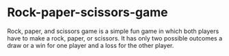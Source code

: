 # Rock-paper-scissors-game
Rock, paper, and scissors game is a simple fun game in which both players have to make a rock, paper, or scissors. It has only two possible outcomes a draw or a win for one player and a loss for the other player.
